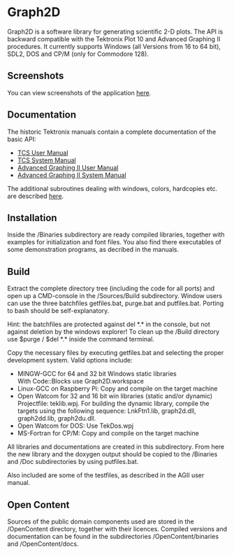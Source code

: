 # Graph2D

Graph2D is a software library for generating scientific 2-D plots. The API is backward compatible with the Tektronix Plot 10 and Advanced Graphing II procedures. It currently supports Windows (all Versions from 16 to 64 bit), SDL2, DOS and CP/M (only for Commodore 128).

## Screenshots

You can view screenshots of the application [here](./Doc/Screenshots).

## Documentation

The historic Tektronix manuals contain a complete documentation of the basic API:

* [TCS User Manual](https://archive.org/details/bitsavers_tektronixp0TerminalControlSystem4010UsersManualApr_5470592)
* [TCS System Manual](https://archive.org/details/bitsavers_tektronixp01PLOT10TerminalControlSystemSystemManua_5952860)
* [Advanced Graphing II User Manual](https://archive.org/details/bitsavers_tektronixp0AdvancedGraphingIIUsersManualFeb82_5136332)
* [Advanced Graphing II System Manual](https://archive.org/details/bitsavers_tektronixp02PLOT10AdvancedGraphingIISystemManual19_7978638)

The additional subroutines dealing with windows, colors, hardcopies etc. are described [here](./Doc/API.md). 

## Installation

Inside the /Binaries subdirectory are ready compiled libraries, together with examples for initialization and font files. You also find there executables of some demonstration programs, as decribed in the manuals.

## Build

Extract the complete directory tree (including the code for all ports) and open up a CMD-console in the /Sources/Build subdirectory. Window users can use the three batchfiles getfiles.bat, purge.bat and putfiles.bat. Porting to bash should be self-explanatory.

Hint: the batchfiles are protected against del \*.\* in the console, but not against deletion by the windows explorer! To clean up the /Build directory use  $purge / $del \*.\* inside the command terminal. 

Copy the necessary files by executing getfiles.bat and selecting the  proper development system. Valid options include:

-	MINGW-GCC for 64 and 32 bit Windows static libraries  
With Code::Blocks use Graph2D.workspace
-	Linux-GCC on Raspberry Pi: Copy and compile on the target machine
-	Open Watcom for 32 and 16 bit win libraries (static and/or dynamic)  
Projectfile: teklib.wpj. For building the dynamic library, compile the targets using the following sequence: LnkFtn1.lib, graph2d.dll, graph2dd.lib, graph2du.dll.
-	Open Watcom for DOS: Use TekDos.wpj
-	MS-Fortran for CP/M: Copy and compile on the target machine

All libraries and documentations are created in this subdirectory. From here the new library and the doxygen output should be copied to the /Binaries and /Doc subdirectories by using putfiles.bat.

Also included are some of the testfiles, as described in the AGII user manual.



## Open Content

Sources of the public domain components used are stored in the /OpenContent directory, together with their licences. Compiled versions and documentation can be found in the subdirectories /OpenContent/binaries and /OpenContent/docs.
